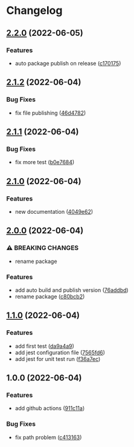 # Changelog

## [2.2.0](https://github.com/hpfs74/playground-release-please/compare/v2.1.2...v2.2.0) (2022-06-05)


### Features

* auto package publish on release ([c170175](https://github.com/hpfs74/playground-release-please/commit/c170175554dcd72fb9fb2ce897c4a7f703c37958))

## [2.1.2](https://github.com/hpfs74/playground-release-please/compare/v2.1.1...v2.1.2) (2022-06-04)


### Bug Fixes

* fix file publishing ([46d4782](https://github.com/hpfs74/playground-release-please/commit/46d4782a6b892328a7a93f0e46791a909c59ea18))

## [2.1.1](https://github.com/hpfs74/playground-release-please/compare/v2.1.0...v2.1.1) (2022-06-04)


### Bug Fixes

* fix more test ([b0e7684](https://github.com/hpfs74/playground-release-please/commit/b0e76847bc9316c796f8bb78e5d7b0144476296d))

## [2.1.0](https://github.com/hpfs74/playground-release-please/compare/v2.0.0...v2.1.0) (2022-06-04)


### Features

* new documentation ([4049e62](https://github.com/hpfs74/playground-release-please/commit/4049e62853c30113b63cfe6e2ffb001d4fbad1ef))

## [2.0.0](https://github.com/hpfs74/playground-release-please/compare/v1.1.0...v2.0.0) (2022-06-04)


### ⚠ BREAKING CHANGES

* rename package

### Features

* add auto build and publish version ([76addbd](https://github.com/hpfs74/playground-release-please/commit/76addbda0896ed565e891d1944261720e734e904))
* rename package ([c80bcb2](https://github.com/hpfs74/playground-release-please/commit/c80bcb2b71cb15e065b3d57405827c3f28cfa657))

## [1.1.0](https://github.com/hpfs74/playground-release-please/compare/v1.0.0...v1.1.0) (2022-06-04)


### Features

* add first test ([da9a4a9](https://github.com/hpfs74/playground-release-please/commit/da9a4a9a52be35d4a9dfa554b6570ac540a1e6bd))
* add jest configuration file ([7565fd6](https://github.com/hpfs74/playground-release-please/commit/7565fd653eb2c9f3563923d87a86c2abd31e388f))
* add jest for unit test run ([f36a7ec](https://github.com/hpfs74/playground-release-please/commit/f36a7ec0d53fb5817e2281a4fe9eaf92ae2bc0a2))

## 1.0.0 (2022-06-04)


### Features

* add github actions ([911c11a](https://github.com/hpfs74/playground-release-please/commit/911c11af6d907112344a0f5abc3c8e5c7bfddacf))


### Bug Fixes

* fix path problem ([c413163](https://github.com/hpfs74/playground-release-please/commit/c41316386c7b817e85d034052ad2f7ae60c82b3d))
